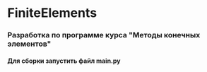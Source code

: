 # FiniteElements

### Разработка по программе курса "Методы конечных элементов"

#### Для сборки запустить файл main.py 

